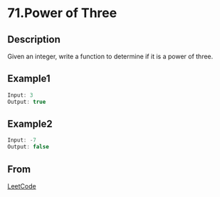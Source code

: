 # 71.Power of Three

## Description

Given an integer, write a function to determine if it is a power of three.

## Example1

```javascript
Input: 3
Output: true
```

## Example2

```javascript
Input: -7
Output: false
```

## From

[LeetCode](https://leetcode.com/problems/power-of-three)
